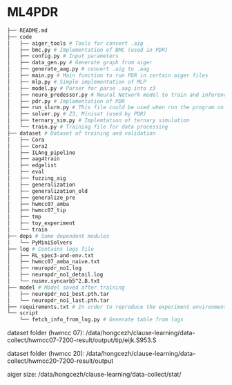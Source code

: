 # ML4PDR

```bash
├── README.md
├── code
│   ├── aiger_tools # Tools for convert .aig
│   ├── bmc.py # Implementation of BMC (used in PDR)
│   ├── config.py # Input parameters
│   ├── data_gen.py # Generate graph from aiger
│   ├── generate_aag.py # convert .aig to .aag
│   ├── main.py # Main function to run PDR in certain aiger files
│   ├── mlp.py # Simple implementation of MLP
│   ├── model.py # Parser for parse .aag into z3
│   ├── neuro_predessor.py # Neural Network model to train and inference
│   ├── pdr.py # Implementation of PDR
│   ├── run_slurm.py # This file could be used when run the program on slurm
│   ├── solver.py # Z3, Minisat (used by PDR)
│   ├── ternary_sim.py # Implemtation of ternary simulation
│   └── train.py # Training file for data processing
├── dataset # Dataset of training and validation
│   ├── Cora
│   ├── Cora2
│   ├── ILAng_pipeline
│   ├── aag4train
│   ├── edgelist
│   ├── eval
│   ├── fuzzing_aig
│   ├── generalization
│   ├── generalization_old
│   ├── generalize_pre
│   ├── hwmcc07_amba
│   ├── hwmcc07_tip
│   ├── tmp
│   ├── toy_experiment
│   └── train
├── deps # Some dependent modules
│   └── PyMiniSolvers
├── log # Contains logs file
│   ├── RL_spec3-and-env.txt
│   ├── hwmcc07_amba_naive.txt
│   ├── neuropdr_no1.log
│   ├── neuropdr_no1_detail.log
│   └── nusmv.syncarb5^2.B.txt
├── model # Model saved after training
│   ├── neuropdr_no1_best.pth.tar
│   └── neuropdr_no1_last.pth.tar
├── requirements.txt # In order to reproduce the experiment environment fast
└── script
    └── fetch_info_from_log.py # Generate table from logs
```

dataset folder (hwmcc 07): /data/hongcezh/clause-learning/data-collect/hwmcc07-7200-result/output/tip/eijk.S953.S

dataset folder (hwmcc 20): /data/hongcezh/clause-learning/data-collect/hwmcc20-7200-result/output

aiger size: /data/hongcezh/clause-learning/data-collect/stat/